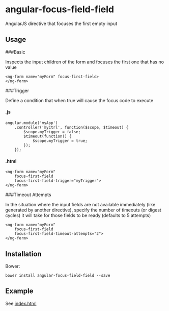 angular-focus-field-field
=====================

AngularJS directive that focuses the first empty input

Usage
-----

###Basic

Inspects the input children of the form and focuses the first one that has no value

    <ng-form name="myForm" focus-first-field>
    </ng-form>

###Trigger

Define a condition that when true will cause the focus code to execute

#### .js
    angular.module('myApp')
        .controller('myCtrl', function($scope, $timeout) {
            $scope.myTrigger = false;
            $timeout(function() {
                $scope.myTrigger = true;
            });
        });


#### .html
    <ng-form name="myForm"
        focus-first-field
        focus-first-field-trigger="myTrigger">
    </ng-form>

###Timeout Attempts

In the situation where the input fields are not available immediately (like generated
by another directive), specify the number of timeouts (or digest cycles) it will take
for those fields to be ready (defaults to 5 attempts)

    <ng-form name="myForm"
        focus-first-field
        focus-first-field-timeout-attempts="2">
    </ng-form>


Installation
---------
Bower:

    bower install angular-focus-field-field --save


Example
---------
See [index.html](https://github.com/chrisronline/angular-focus-field-field/blob/master/index.html)
